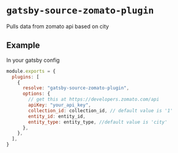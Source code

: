 # `gatsby-source-zomato-plugin`

Pulls data from zomato api based on city

## Example

In your gatsby config

```js
module.exports = {
  plugins: [
    {
      resolve: "gatsby-source-zomato-plugin",
      options: {
        // get this at https://developers.zomato.com/api
        apiKey: "your_api_key",
        collection_id: collection_id, // default value is '1'
        entity_id: entity_id,
        entity_type: entity_type, //default value is 'city'
      },
    },
  ],
}
```
